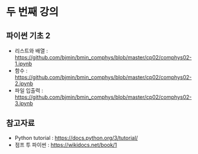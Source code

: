 # 두 번째 강의 

## 파이썬 기초 2

* 리스트와 배열 : https://github.com/bjmin/bmin_comphys/blob/master/cp02/comphys02-1.ipynb
* 함수 : https://github.com/bjmin/bmin_comphys/blob/master/cp02/comphys02-2.ipynb
* 파일 입출력 : https://github.com/bjmin/bmin_comphys/blob/master/cp02/comphys02-3.ipynb

## 참고자료
* Python tutorial : https://docs.python.org/3/tutorial/
* 점프 투 파이썬 : https://wikidocs.net/book/1
